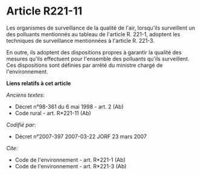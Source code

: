 # Article R221-11

Les organismes de surveillance de la qualité de l'air, lorsqu'ils surveillent un des polluants mentionnés au tableau de
l'article R. 221-1, adoptent les techniques de surveillance mentionnées à l'article R. 221-3.

En outre, ils adoptent des dispositions propres à garantir la qualité des mesures qu'ils effectuent pour l'ensemble des
polluants qu'ils surveillent. Ces dispositions sont définies par arrêté du ministre chargé de l'environnement.

**Liens relatifs à cet article**

_Anciens textes_:

  - Décret n°98-361 du 6 mai 1998 - art. 2 (Ab)
  - Code rural - art. R*221-11 (Ab)

_Codifié par_:

  - Décret n°2007-397 2007-03-22 JORF 23 mars 2007

_Cite_:

  - Code de l'environnement - art. R*221-1 (Ab)
  - Code de l'environnement - art. R*221-3 (Ab)

